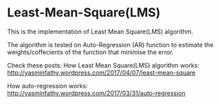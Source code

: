 # Least-Mean-Square(LMS)
This is the implementation of Least Mean Square(LMS) algorithm.

The algorithm is tested on Auto-Regression (AR) function to estimate the weights/coffecients of the function that minimise the error.

Check these posts:
How Least Mean Square(LMS) algorithm works:
http://yasminfathy.wordpress.com/2017/04/07/least-mean-square

How auto-regression works:
http://yasminfathy.wordpress.com/2017/03/31/auto-regression
